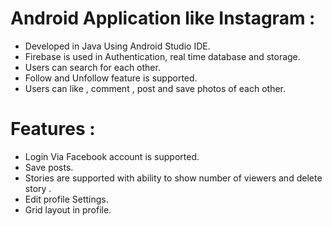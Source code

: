 # Android Application like Instagram : 
  * Developed in Java Using Android Studio IDE.
  * Firebase is used in Authentication, real time database and storage.
  * Users can search for each other.
  * Follow and Unfollow feature is supported.
  * Users can like , comment , post and save photos of each other.
# Features :
  * Login Via Facebook account is supported.
  * Save posts.
  * Stories are supported with ability to show number of viewers and delete story .
  * Edit profile Settings.
  * Grid layout in profile.
  
